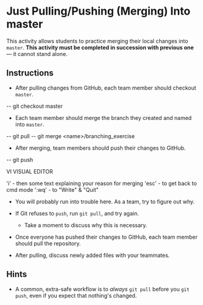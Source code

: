 # Just Pulling/Pushing (Merging) Into master

This activity allows students to practice merging their local changes into `master`. **This activity must be completed in succession with previous one** — it cannot stand alone.

## Instructions

* After pulling changes from GitHub, each team member should checkout `master`.

-- git checkout master

* Each team member should merge the branch they created and named into `master`.

-- git pull 
-- git merge \<name>/branching_exercise

  * After merging, team members should push their changes to GitHub.

-- git push

VI VISUAL EDITOR

'i' - then some text explaining your reason for merging
'esc' - to get back to cmd mode
':wq' - to "Write" & "Quit"

* You will probably run into trouble here. As a team, try to figure out why.

* If Git refuses to `push`, run `git pull`, and try again.

  * Take a moment to discuss why this is necessary.

* Once everyone has pushed their changes to GitHub, each team member should pull the repository.

* After pulling, discuss newly added files with your teammates.

## Hints

* A common, extra-safe workflow is to _always_ `git pull` before you `git push`, even if you expect that nothing's changed.

<!--stackedit_data:
eyJoaXN0b3J5IjpbLTEwNjI2ODEwODddfQ==
-->